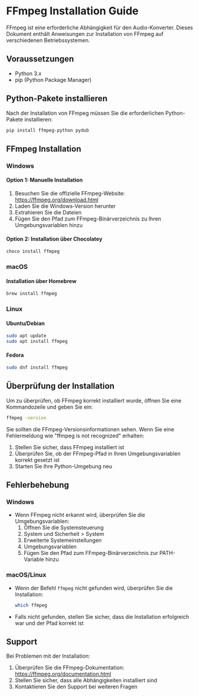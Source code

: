 # FFmpeg Installation Guide

FFmpeg ist eine erforderliche Abhängigkeit für den Audio-Konverter. Dieses Dokument enthält Anweisungen zur Installation von FFmpeg auf verschiedenen Betriebssystemen.

## Voraussetzungen

- Python 3.x
- pip (Python Package Manager)

## Python-Pakete installieren

Nach der Installation von FFmpeg müssen Sie die erforderlichen Python-Pakete installieren:

```bash
pip install ffmpeg-python pydub
```

## FFmpeg Installation

### Windows

#### Option 1: Manuelle Installation
1. Besuchen Sie die offizielle FFmpeg-Website: https://ffmpeg.org/download.html
2. Laden Sie die Windows-Version herunter
3. Extrahieren Sie die Dateien
4. Fügen Sie den Pfad zum FFmpeg-Binärverzeichnis zu Ihren Umgebungsvariablen hinzu

#### Option 2: Installation über Chocolatey
```powershell
choco install ffmpeg
```

### macOS

#### Installation über Homebrew
```bash
brew install ffmpeg
```

### Linux

#### Ubuntu/Debian
```bash
sudo apt update
sudo apt install ffmpeg
```

#### Fedora
```bash
sudo dnf install ffmpeg
```

## Überprüfung der Installation

Um zu überprüfen, ob FFmpeg korrekt installiert wurde, öffnen Sie eine Kommandozeile und geben Sie ein:

```bash
ffmpeg -version
```

Sie sollten die FFmpeg-Versionsinformationen sehen. Wenn Sie eine Fehlermeldung wie "ffmpeg is not recognized" erhalten:

1. Stellen Sie sicher, dass FFmpeg installiert ist
2. Überprüfen Sie, ob der FFmpeg-Pfad in Ihren Umgebungsvariablen korrekt gesetzt ist
3. Starten Sie Ihre Python-Umgebung neu

## Fehlerbehebung

### Windows
- Wenn FFmpeg nicht erkannt wird, überprüfen Sie die Umgebungsvariablen:
  1. Öffnen Sie die Systemsteuerung
  2. System und Sicherheit > System
  3. Erweiterte Systemeinstellungen
  4. Umgebungsvariablen
  5. Fügen Sie den Pfad zum FFmpeg-Binärverzeichnis zur PATH-Variable hinzu

### macOS/Linux
- Wenn der Befehl `ffmpeg` nicht gefunden wird, überprüfen Sie die Installation:
  ```bash
  which ffmpeg
  ```
- Falls nicht gefunden, stellen Sie sicher, dass die Installation erfolgreich war und der Pfad korrekt ist

## Support

Bei Problemen mit der Installation:
1. Überprüfen Sie die FFmpeg-Dokumentation: https://ffmpeg.org/documentation.html
2. Stellen Sie sicher, dass alle Abhängigkeiten installiert sind
3. Kontaktieren Sie den Support bei weiteren Fragen 